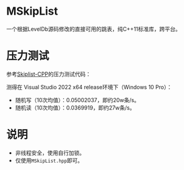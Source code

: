 # MSkipList

一个根据LevelDb源码修改的直接可用的跳表，纯C++11标准库，跨平台。

# 压力测试

参考[Skiplist-CPP](https://github.com/youngyangyang04/Skiplist-CPP)的压力测试代码：

测得在 Visual Studio 2022 x64 release环境下（Windows 10 Pro）：

- 随机写（10次均值）：0.05002037，即约20w条/s。
- 随机读（10次均值）：0.0369919，即约27w条/s。

# 说明

- 非线程安全，使用自行加锁。
- 仅使用`MSkipList.hpp`即可。
